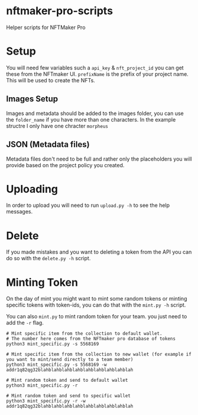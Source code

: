 # nftmaker-pro-scripts
Helper scripts for NFTMaker Pro


# Setup
You will need few variables such a `api_key` & `nft_project_id` you can get these from the NFTmaker UI. `prefixName` is the prefix of your project name. This will be used to create the NFTs.

## Images Setup
Images and metadata should be added to the images folder, you can use the `folder_name` if you have more than one characters. In the example structre I only have one chracter `morpheus`

## JSON (Metadata files)
Metadata files don't need to be full and rather only the placeholders you will provide based on the project policy you created.


# Uploading
In order to upload you will need to run `upload.py -h` to see the help messages.


# Delete
If you made mistakes and you want to deleting a token from the API you can do so with the `delete.py -h` script.


# Minting Token
On the day of mint you might want to mint some random tokens or minting specific tokens with token-ids, you can do that with the `mint.py -h` script.

You can also `mint.py` to mint random token for your team. you just need to add the `-r` flag.

```
# Mint specific item from the collection to default wallet.
# The number here comes from the NFTmaker pro database of tokens
python3 mint_specific.py -s 5568169

# Mint specific item from the collection to new wallet (for example if you want to mint/send directly to a team member)
python3 mint_specific.py -s 5568169 -w addr1q82qg32blahblahblahblahblahblahblahblahblah

# Mint random token and send to default wallet
python3 mint_specific.py -r

# Mint random token and send to specific wallet
python3 mint_specific.py -r -w addr1q82qg32blahblahblahblahblahblahblahblahblah
```
